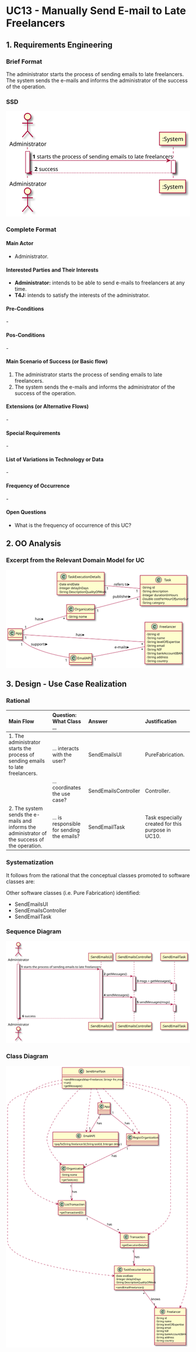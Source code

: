 # UC13 - Manually Send E-mail to Late Freelancers

## 1. Requirements Engineering

### Brief Format

The administrator starts the process of sending emails to late freelancers. The system sends the e-mails and informs the administrator of the success of the operation.

### SSD
![SSD](SSD.svg)

### Complete Format

#### Main Actor

- Administrator.

#### Interested Parties and Their Interests
* **Administrator:** intends to be able to send e-mails to freelancers at any time.
* **T4J:** intends to satisfy the interests of the administrator.

#### Pre-Conditions

\-

#### Pos-Conditions
\-

#### Main Scenario of Success (or Basic flow)

1. The administrator starts the process of sending emails to late freelancers.
2. The system sends the e-mails and informs the administrator of the success of the operation.

#### Extensions (or Alternative Flows)
\-

#### Special Requirements
\-

#### List of Variations in Technology or Data
\-

#### Frequency of Occurrence
\-

#### Open Questions

- What is the frequency of occurrence of this UC?

## 2. OO Analysis

### Excerpt from the Relevant Domain Model for UC

![MD.svg](MD.svg)

## 3. Design - Use Case Realization

### Rational

|Main Flow  |Question: What Class ... |Answer|Justification|
|:---------|:---------|:---------|:---------|
|1. The administrator starts the process of sending emails to late freelancers.                 | ... interacts with the user?               | SendEmailsUI         | PureFabrication.                                  |
|                                                                                               | ... coordinates the use case?              | SendEmailsController | Controller.                                       |
|2. The system sends the e-mails and informs the administrator of the success of the operation. | ... is responsible for sending the emails? | SendEmailTask        | Task especially created for this purpose in UC10. |




### Systematization

It follows from the rational that the conceptual classes promoted to software classes are:

Other software classes (i.e. Pure Fabrication) identified:

 * SendEmailsUI
 * SendEmailsController
 * SendEmailTask


### Sequence Diagram

![SD.svg](SD.svg)

### Class Diagram

![CD.svg](CD.svg)
